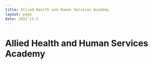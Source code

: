 ```yaml
---
title: Allied Health and Human Services Academy
layout: page
date: 2022-11-5
---
```

# Allied Health and Human Services Academy
